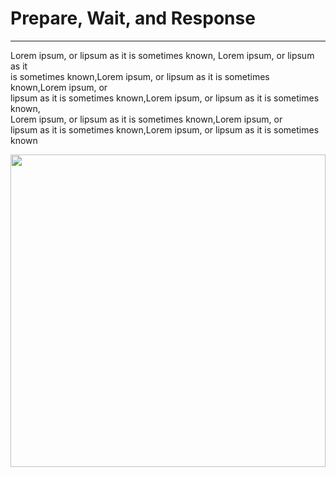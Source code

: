 
# Prepare, Wait, and Response
---

Lorem ipsum, or lipsum as it is sometimes known, Lorem ipsum, or lipsum as it  
is sometimes known,Lorem ipsum, or lipsum as it is sometimes known,Lorem ipsum, or  
lipsum as it is sometimes known,Lorem ipsum, or lipsum as it is sometimes known, <br/>
Lorem ipsum, or lipsum as it is sometimes known,Lorem ipsum, or <br/>
lipsum as it is sometimes known,Lorem ipsum, or lipsum as it is sometimes known

<img src="https://smaller-pictures.appspot.com/images/dreamstime_xxl_65780868_small.jpg" width="100%" height="500px;">


